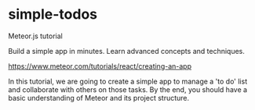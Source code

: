 # simple-todos

Meteor.js tutorial

Build a simple app in minutes.
Learn advanced concepts and techniques.

https://www.meteor.com/tutorials/react/creating-an-app

In this tutorial, we are going to create a simple app to manage a 'to do' list and collaborate with others on those tasks. By the end, you should have a basic understanding of Meteor and its project structure.


